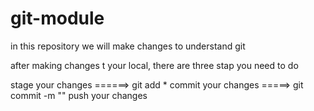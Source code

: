 # git-module
in this repository we will make changes to understand git

after making changes t your local,
there are three stap you need to do

stage your changes ======> git add *
commit your changes =====> git commit -m "<your message>"
push your changes